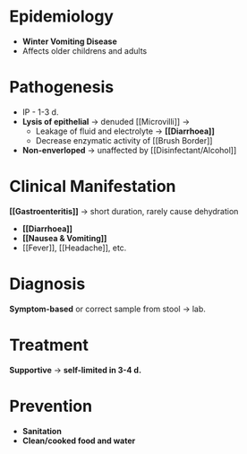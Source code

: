 # Epidemiology
- **Winter Vomiting Disease**
- Affects older childrens and adults

# Pathogenesis
- IP - 1-3 d.
- **Lysis of epithelial** -> denuded [[Microvilli]] ->
	- Leakage of fluid and electrolyte -> **[[Diarrhoea]]**
	- Decrease enzymatic activity of [[Brush Border]]
- **Non-enverloped** -> unaffected by [[Disinfectant/Alcohol]]


# Clinical Manifestation
**[[Gastroenteritis]]** -> short duration, rarely cause dehydration
- **[[Diarrhoea]]**
- **[[Nausea & Vomiting]]**
- [[Fever]], [[Headache]], etc.

# Diagnosis
**Symptom-based** or correct sample from stool -> lab.

# Treatment
**Supportive** -> **self-limited in 3-4 d.**

# Prevention
- **Sanitation**
- **Clean/cooked food and water**